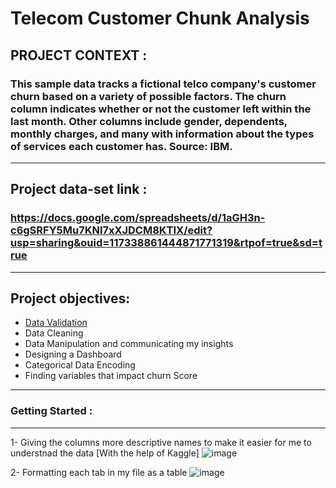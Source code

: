 # Telecom Customer Chunk Analysis

## PROJECT CONTEXT :
### This sample data tracks a fictional telco company's customer churn based on a variety of possible factors. The churn column indicates whether or not the customer left within the last month. Other columns include gender, dependents, monthly charges, and many with information about the types of services each customer has. Source: IBM.
-------------------------------------------------
## Project data-set link : 
### https://docs.google.com/spreadsheets/d/1aGH3n-c6gSRFY5Mu7KNl7xXJDCM8KTIX/edit?usp=sharing&ouid=117338861444871771319&rtpof=true&sd=true
-------------------------------------------------
## Project objectives:
- [Data Validation](#Data-Validation)
- Data Cleaning
- Data Manipulation and communicating my insights
- Designing a Dashboard
- Categorical Data Encoding
- Finding variables that impact churn Score
----------------------------------------------------------------------------
### Getting Started :
--------------------
1- Giving the columns more descriptive names to make it easier for me to understnad the data [With the help of Kaggle]
![image](https://user-images.githubusercontent.com/121814714/223100643-41d19618-9f2d-43e2-b836-16c8ea1bf9c4.png)

2- Formatting each tab in my file as a table 
![image](https://user-images.githubusercontent.com/121814714/223104260-9d314c1a-5e06-486e-8eaf-9cb689989848.png)


